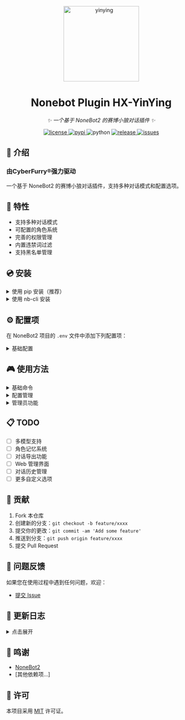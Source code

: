 <p align="center">
  <a href="https://github.com/huanxin996/nonebot_plugin_hx-yinying"><img src="https://raw.githubusercontent.com/huanxin996/nonebot_plugin_hx-yinying/main/.venv/hx_img.png" width="200" height="200" alt="yinying"></a>
</p>

<div align="center">

# Nonebot Plugin HX-YinYing

_✨ 一个基于 NoneBot2 的赛博小狼对话插件 ✨_

</div>

<p align="center">
  <a href="https://github.com/huanxin996/nonebot_plugin_hx-yinying/blob/main/LICENSE">
    <img src="https://img.shields.io/github/license/huanxin996/nonebot_plugin_hx-yinying.svg" alt="license">
  </a>
  <a href="https://pypi.python.org/pypi/nonebot-plugin-hx-yinying">
    <img src="https://img.shields.io/pypi/v/nonebot-plugin-hx-yinying" alt="pypi">
  </a>
  <img src="https://img.shields.io/badge/python-3.8+-blue.svg" alt="python">
  <a href="https://github.com/huanxin996/nonebot_plugin_hx-yinying/releases">
    <img src="https://img.shields.io/github/v/release/huanxin996/nonebot_plugin_hx-yinying?include_prereleases" alt="release">
  </a>
  <a href="https://github.com/huanxin996/nonebot_plugin_hx-yinying/issues">
    <img src="https://img.shields.io/github/issues/huanxin996/nonebot_plugin_hx-yinying" alt="issues">
  </a>
</p>

## 📝 介绍

### 由CyberFurry®️强力驱动

一个基于 NoneBot2 的赛博小狼对话插件，支持多种对话模式和配置选项。


## 🎯 特性

- 支持多种对话模式
- 可配置的角色系统
- 完善的权限管理
- 内置违禁词过滤
- 支持黑名单管理

## 💿 安装

<details>
<summary>使用 pip 安装（推荐）</summary>

```bash
pip install nonebot-plugin-hx-yinying
```
</details>

<details>
<summary>使用 nb-cli 安装</summary>

```bash
nb plugin install nonebot-plugin-hx-yinying
```
</details>

## ⚙️ 配置项

在 NoneBot2 项目的 `.env` 文件中添加下列配置项：

<details>
<summary>基础配置</summary>

```env
# YinYing 配置
YINYING_APPID="your_appid"              # API ID
YINYING_TOKEN="your_token"              # API Token
YINYING_SUPERUSERS=["123456"]           # 超级管理员列表
YINYING_DATA_DIR="C:/path/to/data"      # 数据存储目录（可选）

# 模型配置
YINYING_DEFAULT_MODEL="gpt3.5"          # 默认模型（可选）
YINYING_MAX_TOKENS=2000                 # 最大令牌数（可选）
```
</details>

## 🎮 使用方法

<details>
<summary>基础命令</summary>

```
yinying <内容>      # 直接对话
yinying text <内容>  # 发送消息
yinying help        # 显示帮助信息
```
</details>

<details>
<summary>配置管理</summary>

```
yinying.config help                    # 显示配置帮助
yinying.config global <键名> <值>      # 设置全局配置
yinying.config cyber <模式>            # 设置赛博世界模式
```
</details>

<details>
<summary>管理员功能</summary>

```
yinying.config admin blacklist add <用户ID>     # 添加用户到黑名单
yinying.config admin blacklist remove <用户ID>  # 从黑名单移除用户
yinying.config admin banword add <词语>         # 添加违禁词
yinying.config admin banword remove <词语>      # 移除违禁词
```
</details>

## 📋 TODO

- [ ] 多模型支持
- [ ] 角色记忆系统
- [ ] 对话导出功能
- [ ] Web 管理界面
- [ ] 对话历史管理
- [ ] 更多自定义选项

## 🤝 贡献

1. Fork 本仓库
2. 创建新的分支：`git checkout -b feature/xxxx`
3. 提交你的更改：`git commit -am 'Add some feature'`
4. 推送到分支：`git push origin feature/xxxx`
5. 提交 Pull Request

## 🐛 问题反馈

如果您在使用过程中遇到任何问题，欢迎：

- [提交 Issue](https://github.com/huanxin996/nonebot_plugin_hx-yinying/issues/new)

## 📄 更新日志

<details>
<summary>点击展开</summary>

### v1.4.10 (2024-03-xx)
- 实现基础对话功能
- 添加配置管理系统
- 支持角色定制化
</details>

## 🙏 鸣谢

- [NoneBot2](https://github.com/nonebot/nonebot2)
- [其他依赖项...]

## 📄 许可

本项目采用 [MIT](./LICENSE) 许可证。